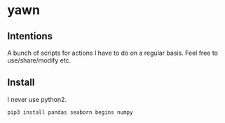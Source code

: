 # yawn

## Intentions

A bunch of scripts for actions I have to do on a regular basis. Feel free to use/share/modify etc.

## Install

I never use python2.

```
pip3 install pandas seaborn begins numpy
```
